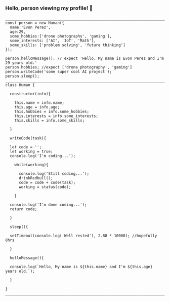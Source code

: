 ### Hello, person viewing my profile! 👋

```
_______________________________________________________________________________________
const person = new Human({
  name:'Evon Perez', 
  age:29, 
  some_hobbies:['drone photography', 'gaming'],
  some_interests: ['AI', 'IoT', 'Math'],
  some_skills: ['problem solving', 'future thinking']
});

person.helloMessage(); // expect 'Hello, My name is Evon Perez and I'm 29 years old.'
person.hobbies; //expect ['drone photography', 'gaming']
person.writeCode('some super cool AI project');
person.sleep();
_______________________________________________________________________________________
class Human {

  constructor(info){

    this.name = info.name;
    this.age = info.age;
    this.hobbies = info.some_hobbies;
    this.interests = info.some_interests;
    this.skills = info.some_skills;

  }

  writeCode(task){ 

  let code = '';
  let working = true;
  console.log('I'm coding...');
  
    while(working){
    
      console.log('Still coding...');
      drinkRedbull();
      code = code + code(task);
      working = status(code);

    }

  console.log('I'm done coding...');
  return code;

  }

  sleep(){ 

  setTimeout(console.log('Well rested'), 2.88 * 10000); //hopefully 8hrs

  }

  helloMessage(){

  console.log(`Hello, My name is ${this.name} and I'm ${this.age} years old.`);

  }

}
_______________________________________________________________________________________
```




<!--
**Perez3von/Perez3von** is a ✨ _special_ ✨ repository because its `README.md` (this file) appears on your GitHub profile.

Here are some ideas to get you started:

- 🔭 I’m currently working on ...
- 🌱 I’m currently learning ...
- 👯 I’m looking to collaborate on ...
- 🤔 I’m looking for help with ...
- 💬 Ask me about ...
- 📫 How to reach me: ...
- 😄 Pronouns: ...
- ⚡ Fun fact: ...
-->
